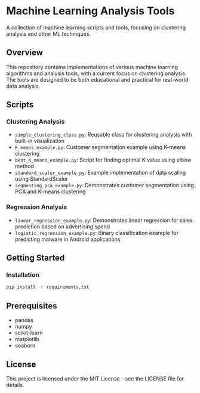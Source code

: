# Machine Learning Analysis Tools

A collection of machine learning scripts and tools, focusing on clustering analysis and other ML techniques.

## Overview

This repository contains implementations of various machine learning algorithms and analysis tools, with a current focus on clustering analysis. The tools are designed to be both educational and practical for real-world data analysis.

## Scripts

### Clustering Analysis
- `simple_clustering_class.py`: Reusable class for clustering analysis with built-in visualization
- `K_means_example.py`: Customer segmentation example using K-means clustering
- `best_K_means_example.py`: Script for finding optimal K value using elbow method
- `standard_scaler_example.py`: Example implementation of data scaling using StandardScaler
- `segmenting_pca_example.py`: Demonstrates customer segmentation using PCA and K-means clustering

### Regression Analysis
- `linear_regression_example.py`: Demonstrates linear regression for sales prediction based on advertising spend
- `logistic_regression_example.py`: Binary classification example for predicting malware in Android applications

## Getting Started

### Installation

```bash
pip install -r requirements.txt
```

## Prerequisites

- pandas
- numpy
- scikit-learn
- matplotlib
- seaborn

## License

This project is licensed under the MIT License - see the LICENSE file for details.